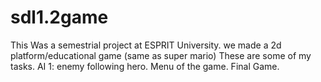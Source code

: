 # sdl1.2game
This Was a semestrial project at ESPRIT University.
we made a 2d platform/educational game (same as super mario)
These are some of my tasks.
AI 1: enemy following hero.
Menu of the game.
Final Game.
 
